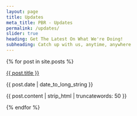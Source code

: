 ```yaml
---
layout: page
title: Updates
meta_title: PBR - Updates
permalink: /updates/
slider: true
heading: Get The Latest On What We're Doing!
subheading: Catch up with us, anytime, anywhere
---
```


{% for post in site.posts %}
<div class="post-area">
  <a href="{{ post.url | prepend: site.baseurl }}" class="bold">{{ post.title }}</a>
  <p class="post-date">{{ post.date | date_to_long_string }}</p>
  <p>
    {{ post.content | strip_html | truncatewords: 50 }}
  </p>
</div>
{% endfor %}
